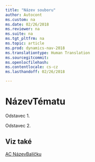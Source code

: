```yaml
---
title: "Název souboru"
author: Autocont
ms.custom: na
ms.date: 02/26/2018
ms.reviewer: na
ms.suite: na
ms.tgt_pltfrm: na
ms.topic: article
ms.prod: dynamics-nav-2018
ms.translationtype: Human Translation
ms.sourcegitcommit: 
ms.openlocfilehash: 
ms.contentlocale: cs-cz
ms.lasthandoff: 02/26/2018

---
```



# <a name="ac-NázevBalíčku-NadpisTématu"></a>NázevTématu

Odstavec 1.

Odstavec 2.

## <a name="see-also"></a>Viz také  
[AC NázevBalíčku](ac-NazevBalicku.md)
